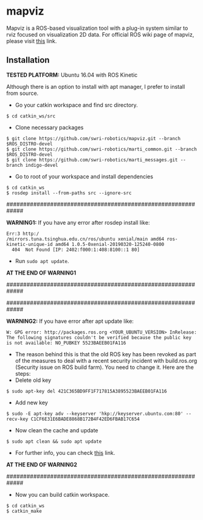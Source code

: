 # mapviz
Mapviz is a ROS-based visualization tool with a plug-in system similar to rviz focused on visualization 2D data. For official ROS wiki page of mapviz, please visit [this](http://wiki.ros.org/mapviz) link.


## Installation
**TESTED PLATFORM:** Ubuntu 16.04 with ROS Kinetic

Although there is an option to install with apt manager, I prefer to install from source.

* Go your catkin workspace and find src directory.
```
$ cd catkin_ws/src
```
* Clone necessary packages
```
$ git clone https://github.com/swri-robotics/mapviz.git --branch $ROS_DISTRO-devel
$ git clone https://github.com/swri-robotics/marti_common.git --branch $ROS_DISTRO-devel
$ git clone https://github.com/swri-robotics/marti_messages.git --branch indigo-devel
```
* Go to root of your workspace and install dependencies
```
$ cd catkin_ws
$ rosdep install --from-paths src --ignore-src
```

#############################################################

**WARNING1:** If you have any error after rosdep install like:
```
Err:3 http:/
/mirrors.tuna.tsinghua.edu.cn/ros/ubuntu xenial/main amd64 ros-kinetic-unique-id amd64 1.0.5-0xenial-20190320-125240-0800
  404  Not Found [IP: 2402:f000:1:408:8100::1 80]
 ```
* Run ```sudo apt update```.

**AT THE END OF WARNING1**

#############################################################


#############################################################

**WARNING2:** If you have error after apt update like:
```
W: GPG error: http://packages.ros.org <YOUR_UBUNTU_VERSION> InRelease: The following signatures couldn't be verified because the public key is not available: NO_PUBKEY 5523BAEEB01FA116
```
* The reason behind this is that the old ROS key has been revoked as part of the measures to deal with a recent security incident with build.ros.org (Security issue on ROS build farm). You need to change it. Here are the steps:
* Delete old key
```
$ sudo apt-key del 421C365BD9FF1F717815A3895523BAEEB01FA116
```
* Add new key
```
$ sudo -E apt-key adv --keyserver 'hkp://keyserver.ubuntu.com:80' --recv-key C1CF6E31E6BADE8868B172B4F42ED6FBAB17C654
```
* Now clean the cache and update
```
$ sudo apt clean && sudo apt update
```
* For further info, you can check [this](https://answers.ros.org/question/325039/apt-update-fails-cannot-install-pkgs-key-not-working/) link. 
  
**AT THE END OF WARNING2**

#############################################################


* Now you can build catkin workspace.
```
$ cd catkin_ws
$ catkin_make
```






